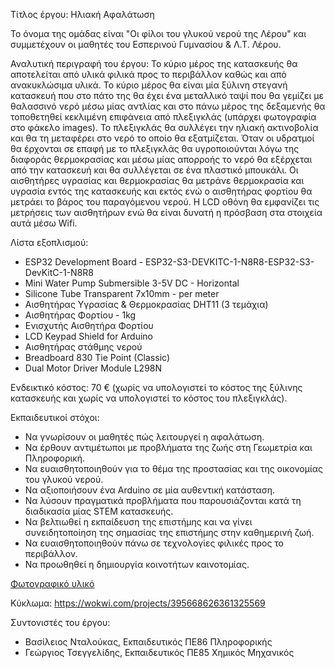 Τίτλος έργου: Ηλιακή Αφαλάτωση

Το όνομα της ομάδας είναι "Οι φίλοι του γλυκού νερού της Λέρου" και συμμετέχουν οι μαθητές του Εσπερινού Γυμνασίου & Λ.Τ. Λέρου.

Αναλυτική περιγραφή του έργου: 
Το κύριο μέρος της κατασκευής θα αποτελείται από υλικά φιλικά προς το περιβάλλον καθώς και από ανακυκλώσιμα υλικά. 
Το κύριο μέρος θα είναι μία ξύλινη στεγανή κατασκευή που στο πάτο της θα έχει ένα μεταλλικό ταψί που θα γεμίζει με θαλασσινό νερό μέσω μίας αντλίας και στο πάνω μέρος της δεξαμενής θα τοποθετηθεί κεκλιμένη επιφάνεια από πλεξιγκλάς (υπάρχει φωτογραφία στο φάκελο images).
Το πλεξιγκλάς θα συλλέγει την ηλιακή ακτινοβολία και θα τη μεταφέρει στο νερό το οποίο θα εξατμίζεται. Όταν οι υδρατμοί θα έρχονται σε επαφή με το πλεξιγκλάς θα υγροποιούνται λόγω της διαφοράς θερμοκρασίας και μέσω μίας απορροής το νερό θα εξέρχεται από την κατασκευή και θα συλλέγεται σε ένα πλαστικό μπουκάλι.
Οι αισθητήρες υγρασίας και θερμοκρασίας θα μετράνε θερμοκρασία και υγρασία εντός της κατασκευής και εκτός ενώ ο αισθητήρας φορτίου θα μετράει το βάρος του παραγόμενου νερού.
Η LCD οθόνη θα εμφανίζει τις μετρήσεις των αισθητήρων ενώ θα είναι δυνατή η πρόσβαση στα στοιχεία αυτά μέσω Wifi.

Λίστα εξοπλισμού:
* ESP32 Development Board - ESP32-S3-DEVKITC-1-N8R8-ESP32-S3-DevKitC-1-N8R8
* Mini Water Pump Submersible 3-5V DC - Horizontal
* Silicone Tube Transparent 7x10mm - per meter
* Αισθητήρας Υγρασίας & Θερμοκρασίας DHT11 (3 τεμάχια)
* Αισθητήρας Φορτίου - 1kg
* Ενισχυτής Αισθητήρα Φορτίου
* LCD Keypad Shield for Arduino
* Αισθητήρας στάθμης νερού
* Breadboard 830 Tie Point (Classic)
* Dual Motor Driver Module L298N

Ενδεικτικό κόστος: 70 € (χωρίς να υπολογιστεί το κόστος της ξύλινης κατασκευής και χωρίς να υπολογιστεί το κόστος του πλεξιγκλάς).

Εκπαιδευτικοί στόχοι:
* Να γνωρίσουν οι μαθητές πώς λειτουργεί η αφαλάτωση.
* Να έρθουν αντιμέτωποι με προβλήματα της ζωής στη Γεωμετρία και Πληροφορική.
* Να ευαισθητοποιηθούν για το θέμα της προστασίας και της οικονομίας του γλυκού νερού.
* Να αξιοποιήσουν ένα Arduino σε μία αυθεντική κατάσταση.
* Να λύσουν πραγματικά προβλήματα που παρουσιάζονται κατά τη διαδικασία μίας STEM κατασκευής.
* Να βελτιωθεί η εκπαίδευση της επιστήμης και να γίνει συνειδητοποίηση της σημασίας της επιστήμης στην καθημερινή ζωή.
* Να ευαισθητοποιηθούν πάνω σε τεχνολογίες φιλικές προς το περιβάλλον.
* Να προωθηθεί η δημιουργία κοινοτήτων καινοτομίας.

<a href="images.htm">Φωτογραφικό υλικό</a>

Κύκλωμα: https://wokwi.com/projects/395668626361325569

Συντονιστές του έργου: 
* Βασίλειος Νταλούκας, Εκπαιδευτικός ΠΕ86 Πληροφορικής
* Γεώργιος Τσεγγελίδης, Εκπαιδευτικός ΠΕ85 Χημικός Μηχανικός

